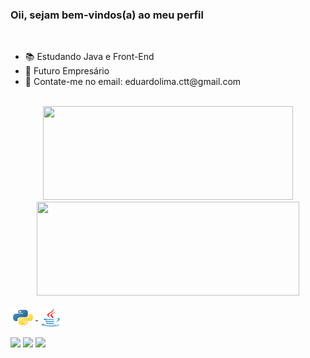 ### Oii, sejam bem-vindos(a) ao meu perfil

<br>
<div>
  <ul>
  	<li>📚 Estudando Java e Front-End</li>
  	<li>💼 Futuro Empresário</li>
  	<li>📩 Contate-me no email: eduardolima.ctt@gmail.com</li>
  </ul>
</div>
<br>

<div align="center">
  <a href="https://github.com/MrEdut">
  <img height="150em" width="400" src="https://github-readme-stats.vercel.app/api?username=MrEdut&show_icons=true&theme=dark&include_all_commits=true&count_private=true"/>
  <img height="150em" width="420" src="https://github-readme-stats.vercel.app/api/top-langs/?username=MrEdut&layout=compact&langs_count=7&theme=dark"/>
</div>

<div style="display: inline_block"><br>
  <img align="center" alt="Edu-Python" height="30" width="40" src="https://raw.githubusercontent.com/devicons/devicon/master/icons/python/python-original.svg">
  <img align="center" alt="Edu-Csharp" height="30" width="40" src="https://raw.githubusercontent.com/devicons/devicon/master/icons/java/java-original.svg">
</div>

<div><br>
 <a href="mailto:eduardolima.ctt@gmail.com"><img src="https://img.shields.io/badge/-Gmail-%23333?style=for-the-badge&logo=gmail&logoColor=white" target="_blank"></a>
 <a href="https://instagram.com/edu.temp" target="_blank"><img src="https://img.shields.io/badge/-Instagram-%23E4405F?style=for-the-badge&logo=instagram&logoColor=white" target="_blank"></a>
 <a href="https://www.linkedin.com/in/eduardo-lima-a21a93239/" target="_blank"><img src="https://img.shields.io/badge/LinkedIn-0077B5?style=for-the-badge&logo=linkedin&logoColor=white" target="_blank"></a>
</div>
